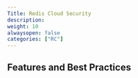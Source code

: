 ```yaml
---
Title: Redis Cloud Security
description:
weight: 10
alwaysopen: false
categories: ["RC"]
---
```


## Features and Best Practices
